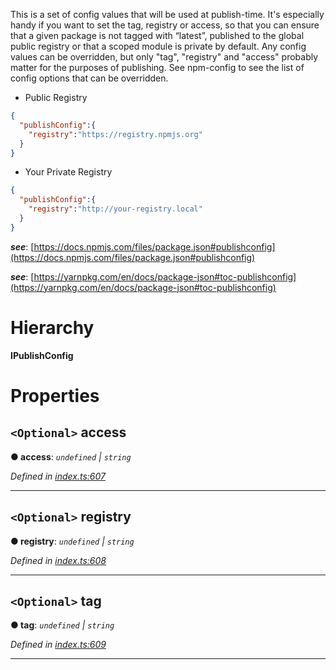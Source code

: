 

This is a set of config values that will be used at publish-time. It's especially handy if you want to set the tag, registry or access, so that you can ensure that a given package is not tagged with “latest”, published to the global public registry or that a scoped module is private by default. Any config values can be overridden, but only "tag", "registry" and "access" probably matter for the purposes of publishing. See npm-config to see the list of config options that can be overridden.

*   Public Registry

```json
{
  "publishConfig":{
    "registry":"https://registry.npmjs.org"
  }
}
```

*   Your Private Registry

```json
{
  "publishConfig":{
    "registry":"http://your-registry.local"
  }
}
```

*__see__*: [https://docs.npmjs.com/files/package.json#publishconfig](https://docs.npmjs.com/files/package.json#publishconfig)

*__see__*: [https://yarnpkg.com/en/docs/package-json#toc-publishconfig](https://yarnpkg.com/en/docs/package-json#toc-publishconfig)

# Hierarchy

**IPublishConfig**

# Properties

<a id="access"></a>

## `<Optional>` access

**● access**: *`undefined` \| `string`*

*Defined in [index.ts:607](https://github.com/ajaxlab/package-json-type/blob/a3cfb07/src/index.ts#L607)*

___
<a id="registry"></a>

## `<Optional>` registry

**● registry**: *`undefined` \| `string`*

*Defined in [index.ts:608](https://github.com/ajaxlab/package-json-type/blob/a3cfb07/src/index.ts#L608)*

___
<a id="tag"></a>

## `<Optional>` tag

**● tag**: *`undefined` \| `string`*

*Defined in [index.ts:609](https://github.com/ajaxlab/package-json-type/blob/a3cfb07/src/index.ts#L609)*

___


